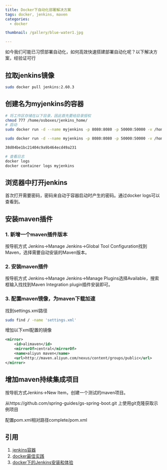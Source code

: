```yaml
---
title: Docker下自动化部署解决方案
tags: docker, jenkins, maven
categories: 
  - docker

thumbnail: /gallery/blue-water1.jpg

---
```

如今我们可能已习惯部署自动化，如何高效快速搭建部署自动化呢？以下解决方案，经验证可行

<!-- more -->

## 拉取jenkins镜像

```bash
sudo docker pull jenkins:2.60.3
```

## 创建名为myjenkins的容器

```bash
# 将工作区存储在以下目录，因此首先要给目录授权
chmod 777 /home/osboxes/jenkins_home/
# 启动
sudo docker run -d --name myjenkins -p 8080:8080 -p 50000:50000 -v /home/osboxes/jenkins_home:/var/jenkins_home jenkins:2.60.3

sudo docker run -d --name myjenkins -p 8080:8080 -p 50000:50000 -v /home/jenkins_home:/var/jenkins_home jenkins:2.60.3

38d04be1bc21404c9a9b464ecd49a231

# 查看日志
docker logs
docker container logs myjenkins
```

## 浏览器中打开jenkins
首次打开需要密码，密码来自动于容器启动时产生的密码。通过docker logs可以查看到。

## 安装maven插件

### 1. 新增一个maven插件版本
按导航方式
Jenkins->Manage Jenkins->Global Tool Configuration找到Maven，选择需要自动安装的Maven版本。

### 2. 安装maven插件
按导航方式
Jenkins->Manage Jenkins->Manage Plugins选择Available，搜索框输入找找到Maven Integration plugin插件安装即可。

### 3. 配置maven镜像，为maven下载加速
找到settings.xml路径

```bash
sudo find / -name 'settings.xml'
```

增加以下xml配置的镜像
```xml
<mirror>
    <id>alimaven</id>
    <mirrorOf>central</mirrorOf>
    <name>aliyun maven</name>
    <url>http://maven.aliyun.com/nexus/content/groups/public</url>
</mirror>
```

## 增加maven持续集成项目

按导航方式Jenkins->New Item，创建一个测试的maven项目。

从https://github.com/spring-guides/gs-spring-boot.git 上使用git克隆获取示例项目

配置pom.xml相对路径complete/pom.xml

## 引用
1. [jenkins容器](https://hub.docker.com/_/jenkins/)
2. [docker最佳实践](https://docker_practice.gitee.io/container/daemon.html)
3. [docker下的Jenkins安装和体验](https://blog.csdn.net/boling_cavalry/article/details/78942408)


